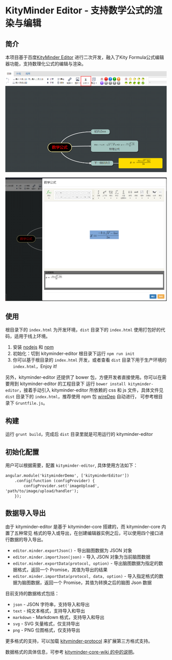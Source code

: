 KityMinder Editor - 支持数学公式的渲染与编辑
==========

## 简介

本项目基于百度[KityMinder Editor](https://github.com/fex-team/kityminder-editor) 进行二次开发，融入了Kity Formula公式编辑器功能，支持数理化公式的编辑与渲染。

![](https://github.com/rootsli/kityminder-editor/blob/master/doc/images/1.png)


![](https://github.com/rootsli/kityminder-editor/blob/master/doc/images/2.png)

## 使用
根目录下的 `index.html` 为开发环境，`dist` 目录下的 `index.html` 使用打包好的代码，适用于线上环境。

1. 安装 [nodejs](http://nodejs.org) 和 [npm](https://docs.npmjs.com/getting-started/installing-node)
2. 初始化：切到 kityminder-editor 根目录下运行 `npm run init`
3. 你可以基于根目录的 `index.html` 开发，或者查看 `dist` 目录下用于生产环境的 `index.html`，Enjoy it!

另外，kityminder-editor 还提供了 bower 包，方便开发者直接使用。你可以在需要用到 kityminder-editor 的工程目录下
运行 `bower install kityminder-editor`，接着手动引入 kityminder-editor 所依赖的 css 和 js 文件，具体文件见
`dist` 目录下的 `index.html`，推荐使用 npm 包 [wireDep](https://www.npmjs.com/package/wiredep) 自动进行，
可参考根目录下 `Gruntfile.js`。

## 构建
运行 `grunt build`，完成后 `dist` 目录里就是可用运行的 kityminder-editor

## 初始化配置
用户可以根据需要，配置 `kityminder-editor`, 具体使用方法如下：
```
angular.module('kityminderDemo', ['kityminderEditor'])
    .config(function (configProvider) {
        configProvider.set('imageUpload', 'path/to/image/upload/handler');
    });

```

## 数据导入导出
由于 kityminder-editor 是基于 kityminder-core 搭建的，而 kityminder-core 内置了五种常见
格式的导入或导出，在创建编辑器实例之后，可以使用四个接口进行数据的导入导出。

* `editor.minder.exportJson()` - 导出脑图数据为 JSON 对象
* `editor.minder.importJson(json)` - 导入 JSON 对象为当前脑图数据
* `editor.minder.exportData(protocol, option)` - 导出脑图数据为指定的数据格式，返回一个 Promise，其值为导出的结果
* `editor.minder.importData(protocol, data, option)` - 导入指定格式的数据为脑图数据，返回一个 Promise，其值为转换之后的脑图 Json 数据

目前支持的数据格式包括：

* `json` - JSON 字符串，支持导入和导出
* `text` - 纯文本格式，支持导入和导出
* `markdown` - Markdown 格式，支持导入和导出
* `svg` - SVG 矢量格式，仅支持导出
* `png` - PNG 位图格式，仅支持导出

更多格式的支持，可以加载 [kityminder-protocol](https://github.com/fex-team/kityminder-protocol) 来扩展第三方格式支持。

数据格式的具体信息，可参考 [kityminder-core-wiki 的中的说明](https://github.com/fex-team/kityminder-core/wiki)。
